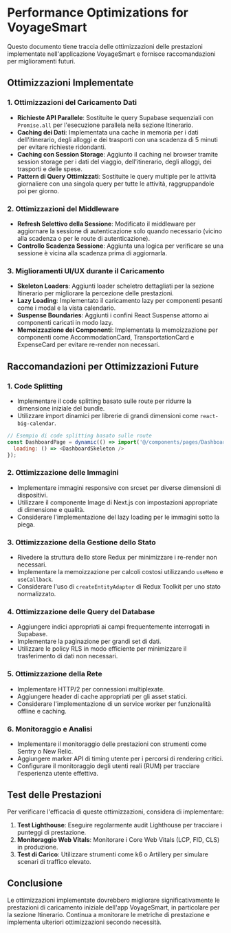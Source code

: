 # Performance Optimizations for VoyageSmart

Questo documento tiene traccia delle ottimizzazioni delle prestazioni implementate nell'applicazione VoyageSmart e fornisce raccomandazioni per miglioramenti futuri.

## Ottimizzazioni Implementate

### 1. Ottimizzazioni del Caricamento Dati

- **Richieste API Parallele**: Sostituite le query Supabase sequenziali con `Promise.all` per l'esecuzione parallela nella sezione Itinerario.
- **Caching dei Dati**: Implementata una cache in memoria per i dati dell'itinerario, degli alloggi e dei trasporti con una scadenza di 5 minuti per evitare richieste ridondanti.
- **Caching con Session Storage**: Aggiunto il caching nel browser tramite session storage per i dati del viaggio, dell'itinerario, degli alloggi, dei trasporti e delle spese.
- **Pattern di Query Ottimizzati**: Sostituite le query multiple per le attività giornaliere con una singola query per tutte le attività, raggruppandole poi per giorno.

### 2. Ottimizzazioni del Middleware

- **Refresh Selettivo della Sessione**: Modificato il middleware per aggiornare la sessione di autenticazione solo quando necessario (vicino alla scadenza o per le route di autenticazione).
- **Controllo Scadenza Sessione**: Aggiunta una logica per verificare se una sessione è vicina alla scadenza prima di aggiornarla.

### 3. Miglioramenti UI/UX durante il Caricamento

- **Skeleton Loaders**: Aggiunti loader scheletro dettagliati per la sezione Itinerario per migliorare la percezione delle prestazioni.
- **Lazy Loading**: Implementato il caricamento lazy per componenti pesanti come i modal e la vista calendario.
- **Suspense Boundaries**: Aggiunti i confini React Suspense attorno ai componenti caricati in modo lazy.
- **Memoizzazione dei Componenti**: Implementata la memoizzazione per componenti come AccommodationCard, TransportationCard e ExpenseCard per evitare re-render non necessari.

## Raccomandazioni per Ottimizzazioni Future

### 1. Code Splitting

- Implementare il code splitting basato sulle route per ridurre la dimensione iniziale del bundle.
- Utilizzare import dinamici per librerie di grandi dimensioni come `react-big-calendar`.

```javascript
// Esempio di code splitting basato sulle route
const DashboardPage = dynamic(() => import('@/components/pages/DashboardPage'), {
  loading: () => <DashboardSkeleton />
});
```

### 2. Ottimizzazione delle Immagini

- Implementare immagini responsive con srcset per diverse dimensioni di dispositivi.
- Utilizzare il componente Image di Next.js con impostazioni appropriate di dimensione e qualità.
- Considerare l'implementazione del lazy loading per le immagini sotto la piega.

### 3. Ottimizzazione della Gestione dello Stato

- Rivedere la struttura dello store Redux per minimizzare i re-render non necessari.
- Implementare la memoizzazione per calcoli costosi utilizzando `useMemo` e `useCallback`.
- Considerare l'uso di `createEntityAdapter` di Redux Toolkit per uno stato normalizzato.

### 4. Ottimizzazione delle Query del Database

- Aggiungere indici appropriati ai campi frequentemente interrogati in Supabase.
- Implementare la paginazione per grandi set di dati.
- Utilizzare le policy RLS in modo efficiente per minimizzare il trasferimento di dati non necessari.

### 5. Ottimizzazione della Rete

- Implementare HTTP/2 per connessioni multiplexate.
- Aggiungere header di cache appropriati per gli asset statici.
- Considerare l'implementazione di un service worker per funzionalità offline e caching.

### 6. Monitoraggio e Analisi

- Implementare il monitoraggio delle prestazioni con strumenti come Sentry o New Relic.
- Aggiungere marker API di timing utente per i percorsi di rendering critici.
- Configurare il monitoraggio degli utenti reali (RUM) per tracciare l'esperienza utente effettiva.

## Test delle Prestazioni

Per verificare l'efficacia di queste ottimizzazioni, considera di implementare:

1. **Test Lighthouse**: Eseguire regolarmente audit Lighthouse per tracciare i punteggi di prestazione.
2. **Monitoraggio Web Vitals**: Monitorare i Core Web Vitals (LCP, FID, CLS) in produzione.
3. **Test di Carico**: Utilizzare strumenti come k6 o Artillery per simulare scenari di traffico elevato.

## Conclusione

Le ottimizzazioni implementate dovrebbero migliorare significativamente le prestazioni di caricamento iniziale dell'app VoyageSmart, in particolare per la sezione Itinerario. Continua a monitorare le metriche di prestazione e implementa ulteriori ottimizzazioni secondo necessità.
